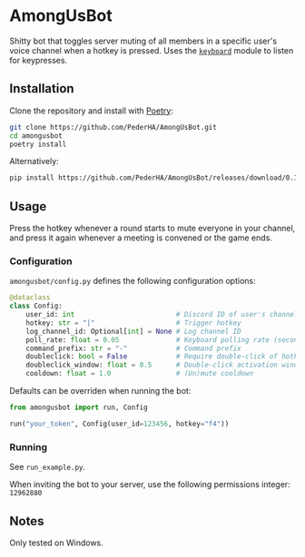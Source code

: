 # AmongUsBot

Shitty bot that toggles server muting of all members in a specific user's voice channel when a hotkey is pressed. Uses the [`keyboard`](https://pypi.org/project/keyboard/) module to listen for keypresses.

## Installation

Clone the repository and install with [Poetry](https://python-poetry.org/):

```bash
git clone https://github.com/PederHA/AmongUsBot.git
cd amongusbot
poetry install
```

Alternatively:

```bash
pip install https://github.com/PederHA/AmongUsBot/releases/download/0.1.0/amongusbot-0.1.0.tar.gz
```

## Usage

Press the hotkey whenever a round starts to mute everyone in your channel, and press it again whenever a meeting is convened or the game ends.

### Configuration

`amongusbot/config.py` defines the following configuration options:

```python
@dataclass
class Config:
    user_id: int                         # Discord ID of user's channel to mute
    hotkey: str = "|"                    # Trigger hotkey
    log_channel_id: Optional[int] = None # Log channel ID
    poll_rate: float = 0.05              # Keyboard polling rate (seconds)
    command_prefix: str = "-"            # Command prefix
    doubleclick: bool = False            # Require double-click of hotkey to trigger
    doubleclick_window: float = 0.5      # Double-click activation window (seconds)
    cooldown: float = 1.0                # (Un)mute cooldown
```

Defaults can be overriden when running the bot:

```python
from amongusbot import run, Config

run("your_token", Config(user_id=123456, hotkey="f4"))
```

### Running

See `run_example.py`.

When inviting the bot to your server, use the following permissions integer: `12962880`

## Notes

Only tested on Windows.
